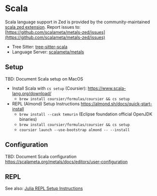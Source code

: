 # Scala

Scala language support in Zed is provided by the community-maintained [scala zed extension](https://github.com/scalameta/metals-zed).
Report issues to: [https://github.com/scalameta/metals-zed/issues](https://github.com/scalameta/metals-zed/issues)

- Tree Sitter: [tree-sitter-scala](https://github.com/tree-sitter/tree-sitter-scala)
- Language Server: [scalameta/metals](https://github.com/scalameta/metals)

## Setup

TBD: Document Scala setup on MacOS

- Install Scala with `cs setup` (Coursier): https://www.scala-lang.org/download/
  - `brew install coursier/formulas/coursier && cs setup`
- REPL (Almond) Setup Instructions https://almond.sh/docs/quick-start-install
  - `brew install --cask temurin` (Eclipse foundation official OpenJDK binaries)
  - `brew install coursier/formulas/coursier && cs setup`
  - `coursier launch --use-bootstrap almond -- --install`

## Configuration

TBD: Document Scala configuration https://scalameta.org/metals/docs/editors/user-configuration

## REPL

See also: [Julia REPL Setup Instructions](../repl.md#julia)
